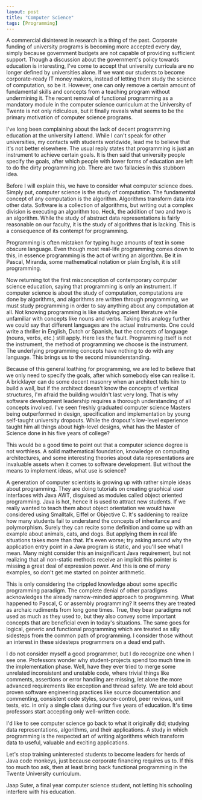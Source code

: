 ```yaml
---
layout: post
title: "Computer Science"
tags: [Programming]
---
```


A commercial disinterest in research is a thing of the past. Corporate funding of university programs is becoming more accepted every day, simply because government budgets are not capable of providing sufficient support. Though a discussion about the government's policy towards education is interesting, I've come to accept that university curricula are no longer defined by universities alone. If we want our students to become corporate-ready IT money makers, instead of letting them study the science of computation, so be it. However, one can only remove a certain amount of fundamental skills and concepts from a teaching program without undermining it. The recent removal of functional programming as a mandatory module in the computer science curriculum at the University of Twente is not only ridiculous, but it finally reveals what seems to be the primary motivation of computer science programs. 

I've long been complaining about the lack of decent programming education at the university I attend. While I can't speak for other universities, my contacts with students worldwide, lead me to believe that it's not better elsewhere. The usual reply states that programming is just an instrument to achieve certain goals. It is then said that university people specify the goals, after which people with lower forms of education are left to do the dirty programming job. There are two fallacies in this stubborn idea. 

Before I will explain this, we have to consider what computer science does. Simply put, computer science is the study of computation. The fundamental concept of any computation is the algorithm. Algorithms transform data into other data. Software is a collection of algorithms, but writing out a complex division is executing an algorithm too. Heck, the addition of two and two is an algorithm. While the study of abstract data representations is fairly reasonable on our faculty, it is the study of algorithms that is lacking. This is a consequence of its contempt for programming. 

Programming is often mistaken for typing huge amounts of text in some obscure language. Even though most real-life programming comes down to this, in essence programming is the act of writing an algorithm. Be it in Pascal, Miranda, some mathematical notation or plain English, it is still programming. 

Now returning tot the first misconception of contemporary computer science education, saying that programming is only an instrument. If computer science is about the study of computation, computations are done by algorithms, and algorithms are written through programming, we must study programming in order to say anything about any computation at all. Not knowing programming is like studying ancient literature while unfamiliar with concepts like nouns and verbs. Taking this analogy further we could say that different languages are the actual instruments. One could write a thriller in English, Dutch or Spanish, but the concepts of language (nouns, verbs, etc.) still apply. Here lies the fault. Programming itself is not the instrument, the method of programming we choose is the instrument. The underlying programming concepts have nothing to do with any language. This brings us to the second misunderstanding. 

Because of this general loathing for programming, we are led to believe that we only need to specify the goals, after which somebody else can realise it. A bricklayer can do some decent masonry when an architect tells him to build a wall, but if the architect doesn't know the concepts of vertical structures, I'm afraid the building wouldn't last very long. That is why software development leadership requires a thorough understanding of all concepts involved. I've seen freshly graduated computer science Masters being outperformed in design, specification and implementation by young self-taught university dropouts. While the dropout's low-level experience taught him all things about high-level designs, what has the Master of Science done in his five years of college? 

This would be a good time to point out that a computer science degree is not worthless. A solid mathematical foundation, knowledge on computing architectures, and some interesting theories about data representations are invaluable assets when it comes to software development. But without the means to implement ideas, what use is science? 

A generation of computer scientists is growing up with rather simple ideas about programming. They are doing tutorials on creating graphical user interfaces with Java AWT, disguised as modules called object oriented programming. Java is hot, hence it is used to attract new students. If we really wanted to teach them about object orientation we would have considered using Smalltalk, Eiffel or Objective C. It's saddening to realize how many students fail to understand the concepts of inheritance and polymorphism. Surely they can recite some definition and come up with an example about animals, cats, and dogs. But applying them in real life situations takes more than that. It's even worse; try asking around why the application entry point in a Java program is static, and you'll see what I mean. Many might consider this an insignificant Java requirement, but not realizing that all non-static methods receive an implicit this pointer is missing a great deal of expression power. And this is one of many examples, so don't get me started on pointer arithmetic. 

This is only considering the crippled knowledge about some specific programming paradigm. The complete denial of other paradigms acknowledges the already narrow-minded approach to programming. What happened to Pascal, C or assembly programming? It seems they are treated as archaic rudiments from long gone times. True, they bear paradigms not used as much as they used to, but they also convey some important concepts that are beneficial even in today's situations. The same goes for logical, generic and functional programming which are treated as silly sidesteps from the common path of programming. I consider those without an interest in these sidesteps programmers on a dead end path. 

I do not consider myself a good programmer, but I do recognize one when I see one. Professors wonder why student-projects spend too much time in the implementation phase. Well, have they ever tried to merge some unrelated inconsistent and unstable code, where trivial things like comments, assertions or error handling are missing, let alone the more advanced requirements like exception and thread safety. We are told about proven software engineering practices like source documentation and commenting, consistent code styles, source-control, peer reviews, unit tests, etc. in only a single class during our five years of education. It's time professors start accepting only well-written code. 

I'd like to see computer science go back to what it originally did; studying data representations, algorithms, and their applications. A study in which programming is the respected art of writing algorithms which transform data to useful, valuable and exciting applications. 

Let's stop training uninterested students to become leaders for herds of Java code monkeys, just because corporate financing requires us to. If this too much too ask, then at least bring back functional programming in the Twente University curriculum. 

Jaap Suter, a final year computer science student, not letting his schooling interfere with his education. 